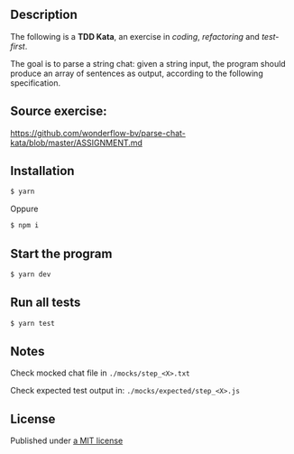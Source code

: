 ## Description

The following is a **TDD Kata**, an exercise in _coding_, _refactoring_ and _test-first_.

The goal is to parse a string chat: given a string input, the program should produce an array of sentences as output, according to the following specification.

## Source exercise:

https://github.com/wonderflow-bv/parse-chat-kata/blob/master/ASSIGNMENT.md

## Installation

```bash
$ yarn
```

Oppure

```bash
$ npm i
```

## Start the program

```bash
$ yarn dev
```

## Run all tests

```bash
$ yarn test
```

## Notes

Check mocked chat file in `./mocks/step_<X>.txt`

Check expected test output in: `./mocks/expected/step_<X>.js`

## License

Published under [a MIT license](LICENSE.mit)
